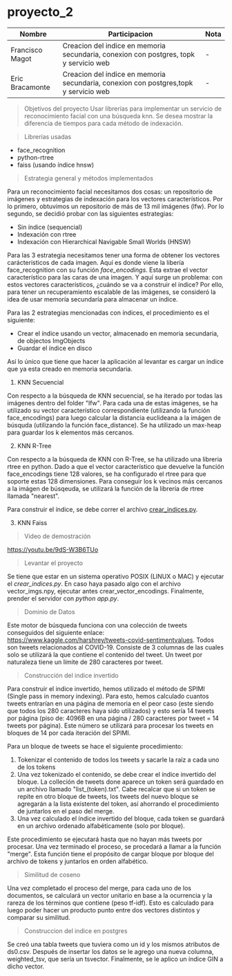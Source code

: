 # proyecto_2

|Nombre|Participacion|Nota
|-|-|-|
Francisco Magot|Creacion del indice en memoria secundaria, conexion con postgres, topk y servicio web|-|
Eric Bracamonte|Creacion del indice en memoria secundaria, conexion con postgres,topk y servicio web|-|

> Objetivos del proyecto
Usar librerías para implementar un servicio de reconocimiento facial con una búsqueda knn. Se desea
mostrar la diferencia de tiempos para cada método de indexación.

> Librerías usadas
- face_recognition
- python-rtree
- faiss (usando índice hnsw)

> Estrategia general y métodos implementados 

Para un reconocimiento facial necesitamos dos cosas: un repositorio de imágenes y estrategias de indexación para los vectores característicos. Por lo primero, 
obtuvimos un repositorio de más de 13 mil imágenes (lfw). Por lo segundo, se decidió probar con las siguientes estrategias:
- Sin índice (sequencial)
- Indexación con rtree 
- Indexación con Hierarchical Navigable Small Worlds (HNSW)

Para las 3 estrategia necesitamos tener una forma de obtener los vectores carácteristicos de cada imagen. Aquí es donde viene la libería face_recognition
con su función *face_encodings*. Esta extrae el vector característico para las caras de una imagen. Y aquí surge un problema: con estos vectores característicos, ¿cuándo se
va a construir el índice? Por ello, para tener un recuperamiento escalable de las imágenes, se consideró la idea de usar memoría secundaría para almacenar un índice. 


Para las 2 estrategias mencionadas con índices, el procedimiento es el siguiente: 
- Crear el índice usando un vector, almacenado en memoria secundaria, de objectos ImgObjects
- Guardar el índice en disco

Así lo único que tiene que hacer la aplicación al levantar es cargar un índice que ya esta creado en memoria secundaria.


1. KNN Secuencial

Con respecto a la búsqueda de KNN secuencial, se ha iterado por todas las imágenes dentro del folder "lfw". Para cada una de estas imágenes, se ha utilizado su vector característico correspondiente (utilizando la función face_encodings) para luego calcular la distancia euclideana a la imágen de búsquda (utilizando la función face_distance).
Se ha utilizado un max-heap para guardar los k elementos más cercanos.

2. KNN R-Tree

Con respecto a la búsqueda de KNN con R-Tree, se ha utilizado una libreria rtree en python. Dado a que el vector característico que devuelve la función face_encodings tiene 128 valores, se ha configurado el rtree para que soporte estas 128 dimensiones. Para conseguir los k vecinos más cercanos a la imágen de búsqeuda, se utilizará la función de la librería de rtree llamada "nearest". 

Para construir el índice, se debe correr el archivo [crear_indices.py](/crear_indices.py). 

3. KNN Faiss






> Video de demostración

https://youtu.be/9dS-W3B6TUo


> Levantar el proyecto

Se tiene que estar en un sistema operativo POSIX (LINUX o MAC) y ejecutar el *crear_indices.py*. En caso haya pasado algo con el archivo vector_imgs.npy,
ejecutar antes crear_vector_encodings. Finalmente, prender el servidor con *python app.py*.
> Dominio de Datos

Este motor de búsqueda funciona con una colección de tweets conseguidos del siguiente enlace: https://www.kaggle.com/harshrey/tweets-covid-sentimentvalues. Todos son tweets relacionados al COVID-19. Consiste de 3 columnas de las cuales solo se utilizará la que contiene el contenido del tweet. Un tweet por naturaleza tiene un límite de 280 caracteres por tweet.

> Construcción del indice invertido

Para construir el indice invertido, hemos utilizado el método de SPIMI (Single pass in memory indexing). Para esto, hemos calculado cuantos tweets entrarían en una página de memoria en el peor caso (este siendo que todos los 280 caracteres haya sido utilizados) y esto sería 14 tweets por página (piso de: 4096B en una página / 280 caracteres por tweet = 14 tweets por página). Este número se utilizará para procesar los tweets en bloques de 14 por cada iteración del SPIMI. 

Para un bloque de tweets se hace el siguiente procedimiento:

1. Tokenizar el contenido de todos los tweets y sacarle la raíz a cada uno de los tokens
2. Una vez tokenizado el contenido, se debe crear el índice invertido del bloque. La colleción de tweets done aparece un token será guardado en un archivo llamado "list_(token).txt". Cabe recalcar que si un token se repite en otro bloque de tweets, los tweets del nuevo bloque se agregarán a la lista existente del token, así ahorrando el procedimiento de juntarlos en el paso del merge.
3. Una vez calculado el índice invertido del bloque, cada token se guardará en un archivo ordenado alfabéticamente (solo por bloque).

Este procedimiento se ejecutará hasta que no hayan más tweets por procesar. Una vez terminado el proceso, se procedará a llamar a la función "merge". Esta función tiene el propósito de cargar bloque por bloque del archivo de tokens y juntarlos en orden alfabético.

> Similitud de coseno

Una vez completado el proceso del merge, para cada uno de los documentos, se calculará un vector unitario en base a la ocurrencia y la rareza de los términos que contiene (peso tf-idf). Esto es calculado para luego poder hacer un producto punto entre dos vectores distintos y comparar su similitud.

> Construccion del indice en postgres

Se creó una tabla tweets que tuviera como un id y los mismos atributos de ds0.csv. Después de insertar los datos se le agrego una nueva columna,
weighted_tsv, que sería un tsvector. Finalmente, se le aplico un índice GIN a dicho vector.  